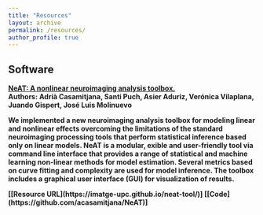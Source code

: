 ```yaml
---
title: "Resources"
layout: archive
permalink: /resources/
author_profile: true
---
```




## Software

<b>[NeAT: A nonlinear neuroimaging analysis toolbox.](https://acasamitjana.github.io/resources/software-NeAT)<br/>
Authors: <b>Adrià Casamitjana</b>, Santi Puch, Asier Aduriz, Verónica Vilaplana, Juando Gispert, José Luis Molinuevo<br/>
<p>We implemented a new neuroimaging analysis toolbox for modeling linear and nonlinear effects overcoming the limitations of the standard neuroimaging processing tools that perform statistical inference based only on linear models. NeAT is a modular,  exible and user-friendly tool via command line interface that provides a range of statistical and machine learning non-linear methods for model estimation. Several metrics based on curve fitting and complexity are used for model inference. The toolbox includes a graphical user interface (GUI) for visualization of results.</p>
[[Resource URL](https://imatge-upc.github.io/neat-tool/)]
[[Code](https://github.com/acasamitjana/NeAT)]
